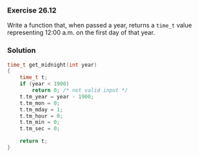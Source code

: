 ### Exercise 26.12

Write a function that, when passed a year, returns a `time_t` value representing
12:00 a.m. on the first day of that year.

### Solution

```c
time_t get_midnight(int year)
{
    time_t t;
    if (year < 1900)
        return 0; /* not valid input */
    t.tm_year = year - 1900;
    t.tm_mon = 0;
    t.tm_mday = 1;
    t.tm_hour = 0;
    t.tm_min = 0;
    t.tm_sec = 0;

    return t;
}
```
